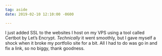 ```yaml
---
tag: aside
date: 2019-02-10 12:10:00 -0600

---
```

I just added SSL to the websites I host on my VPS using a tool called Certbot by Let’s Encrypt. _Technically_ it went smoothly, but I gave myself a shock when it broke my portfolio site for a bit. All I had to do was go in and fix a link, so no biggy, thank goodness.